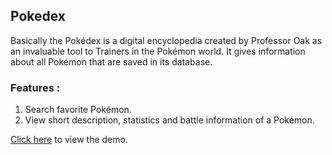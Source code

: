 ## Pokedex
Basically the Pokédex is a digital encyclopedia created by Professor Oak as an invaluable tool to Trainers in the Pokémon world. It gives information about all Pokémon that are saved in its database.

### Features :
1. Search favorite Pokémon.
2. View short description, statistics and battle information of a Pokémon.

[Click here](https://competent-hypatia-63de3e.netlify.app/) to view the demo.
